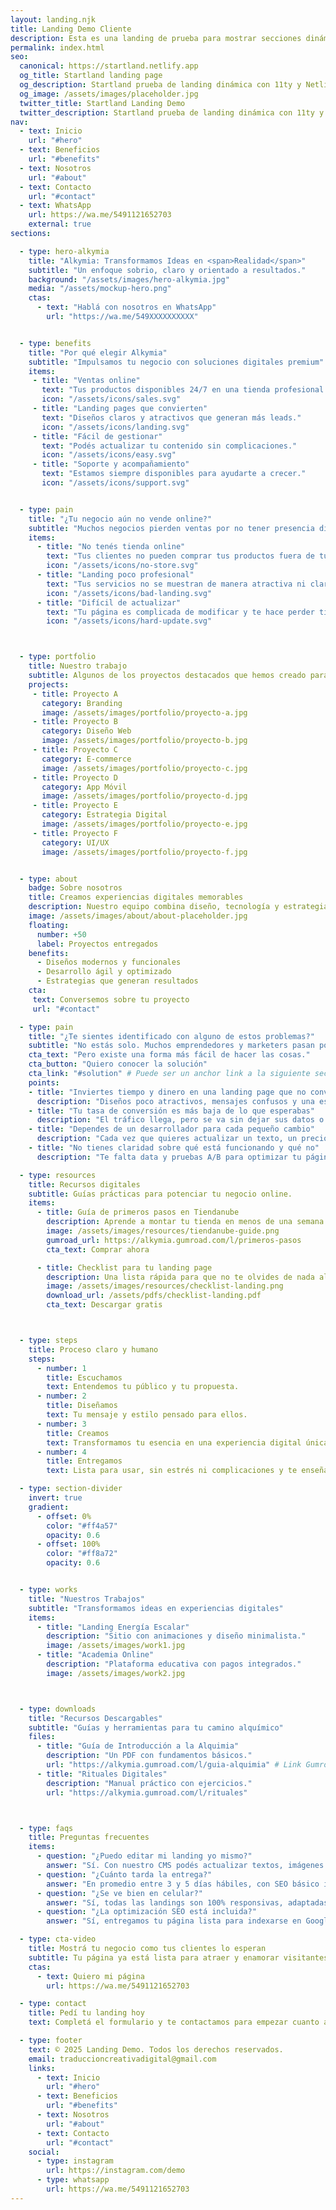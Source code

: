 ```yaml
---
layout: landing.njk
title: Landing Demo Cliente
description: Esta es una landing de prueba para mostrar secciones dinámicas.
permalink: index.html
seo:
  canonical: https://startland.netlify.app
  og_title: Startland landing page
  og_description: Startland prueba de landing dinámica con 11ty y Netlify CMS
  og_image: /assets/images/placeholder.jpg
  twitter_title: Startland Landing Demo 
  twitter_description: Startland prueba de landing dinámica con 11ty y Netlify CMS
nav:
  - text: Inicio
    url: "#hero"
  - text: Beneficios
    url: "#benefits"
  - text: Nosotros
    url: "#about"
  - text: Contacto
    url: "#contact"
  - text: WhatsApp
    url: https://wa.me/5491121652703
    external: true
sections:

  - type: hero-alkymia
    title: "Alkymia: Transformamos Ideas en <span>Realidad</span>"
    subtitle: "Un enfoque sobrio, claro y orientado a resultados."
    background: "/assets/images/hero-alkymia.jpg"
    media: "/assets/mockup-hero.png"
    ctas:
      - text: "Hablá con nosotros en WhatsApp"
        url: "https://wa.me/549XXXXXXXXXX"


  - type: benefits
    title: "Por qué elegir Alkymia"
    subtitle: "Impulsamos tu negocio con soluciones digitales premium"
    items:
     - title: "Ventas online"
       text: "Tus productos disponibles 24/7 en una tienda profesional."
       icon: "/assets/icons/sales.svg"
     - title: "Landing pages que convierten"
       text: "Diseños claros y atractivos que generan más leads."
       icon: "/assets/icons/landing.svg"
     - title: "Fácil de gestionar"
       text: "Podés actualizar tu contenido sin complicaciones."
       icon: "/assets/icons/easy.svg"
     - title: "Soporte y acompañamiento"
       text: "Estamos siempre disponibles para ayudarte a crecer."
       icon: "/assets/icons/support.svg"


  - type: pain
    title: "¿Tu negocio aún no vende online?"
    subtitle: "Muchos negocios pierden ventas por no tener presencia digital profesional"
    items:
      - title: "No tenés tienda online"
        text: "Tus clientes no pueden comprar tus productos fuera de tu local."
        icon: "/assets/icons/no-store.svg"
      - title: "Landing poco profesional"
        text: "Tus servicios no se muestran de manera atractiva ni clara."
        icon: "/assets/icons/bad-landing.svg"
      - title: "Difícil de actualizar"
        text: "Tu página es complicada de modificar y te hace perder tiempo."
        icon: "/assets/icons/hard-update.svg"



  - type: portfolio
    title: Nuestro trabajo
    subtitle: Algunos de los proyectos destacados que hemos creado para nuestros clientes.
    projects:
     - title: Proyecto A
       category: Branding
       image: /assets/images/portfolio/proyecto-a.jpg
     - title: Proyecto B
       category: Diseño Web
       image: /assets/images/portfolio/proyecto-b.jpg
     - title: Proyecto C
       category: E-commerce
       image: /assets/images/portfolio/proyecto-c.jpg
     - title: Proyecto D
       category: App Móvil
       image: /assets/images/portfolio/proyecto-d.jpg
     - title: Proyecto E
       category: Estrategia Digital
       image: /assets/images/portfolio/proyecto-e.jpg
     - title: Proyecto F
       category: UI/UX
       image: /assets/images/portfolio/proyecto-f.jpg


  - type: about
    badge: Sobre nosotros
    title: Creamos experiencias digitales memorables
    description: Nuestro equipo combina diseño, tecnología y estrategia para dar vida a proyectos digitales que impactan. Creemos en el poder de las ideas y en la ejecución impecable.
    image: /assets/images/about/about-placeholder.jpg
    floating:
      number: +50
      label: Proyectos entregados
    benefits:
      - Diseños modernos y funcionales
      - Desarrollo ágil y optimizado
      - Estrategias que generan resultados
    cta:
     text: Conversemos sobre tu proyecto
     url: "#contact"

  - type: pain
    title: "¿Te sientes identificado con alguno de estos problemas?"
    subtitle: "No estás solo. Muchos emprendedores y marketers pasan por esto antes de encontrar una solución definitiva."
    cta_text: "Pero existe una forma más fácil de hacer las cosas."
    cta_button: "Quiero conocer la solución"
    cta_link: "#solution" # Puede ser un anchor link a la siguiente sección o un link directo
    points:
    - title: "Inviertes tiempo y dinero en una landing page que no convierte"
      description: "Diseños poco atractivos, mensajes confusos y una estructura que no guía al usuario hacia la acción."
    - title: "Tu tasa de conversión es más baja de lo que esperabas"
      description: "El tráfico llega, pero se va sin dejar sus datos o comprar tu producto. Es como llenar un balde con un agujero."
    - title: "Dependes de un desarrollador para cada pequeño cambio"
      description: "Cada vez que quieres actualizar un texto, un precio o una imagen, tienes que pedir favores, pagar caro y esperar días."
    - title: "No tienes claridad sobre qué está funcionando y qué no"
      description: "Te falta data y pruebas A/B para optimizar tu página y mejorar tus resultados de forma consistente."

  - type: resources
    title: Recursos digitales
    subtitle: Guías prácticas para potenciar tu negocio online.
    items:
      - title: Guía de primeros pasos en Tiendanube
        description: Aprende a montar tu tienda en menos de una semana.
        image: /assets/images/resources/tiendanube-guide.png
        gumroad_url: https://alkymia.gumroad.com/l/primeros-pasos
        cta_text: Comprar ahora

      - title: Checklist para tu landing page
        description: Una lista rápida para que no te olvides de nada al lanzar.
        image: /assets/images/resources/checklist-landing.png
        download_url: /assets/pdfs/checklist-landing.pdf
        cta_text: Descargar gratis



  - type: steps
    title: Proceso claro y humano
    steps:
      - number: 1
        title: Escuchamos
        text: Entendemos tu público y tu propuesta.
      - number: 2
        title: Diseñamos
        text: Tu mensaje y estilo pensado para ellos.
      - number: 3
        title: Creamos
        text: Transformamos tu esencia en una experiencia digital única que habla por sí sola.
      - number: 4
        title: Entregamos
        text: Lista para usar, sin estrés ni complicaciones y te enseñamos a gestionarla fácilmente.

  - type: section-divider
    invert: true
    gradient:
      - offset: 0%
        color: "#ff4a57"
        opacity: 0.6
      - offset: 100%
        color: "#ff8a72"
        opacity: 0.6


  - type: works
    title: "Nuestros Trabajos"
    subtitle: "Transformamos ideas en experiencias digitales"
    items:
      - title: "Landing Energía Escalar"
        description: "Sitio con animaciones y diseño minimalista."
        image: /assets/images/work1.jpg
      - title: "Academia Online"
        description: "Plataforma educativa con pagos integrados."
        image: /assets/images/work2.jpg



  - type: downloads
    title: "Recursos Descargables"
    subtitle: "Guías y herramientas para tu camino alquímico"
    files:
      - title: "Guía de Introducción a la Alquimia"
        description: "Un PDF con fundamentos básicos."
        url: "https://alkymia.gumroad.com/l/guia-alquimia" # Link Gumroad
      - title: "Rituales Digitales"
        description: "Manual práctico con ejercicios."
        url: "https://alkymia.gumroad.com/l/rituales"



  - type: faqs
    title: Preguntas frecuentes
    items:
      - question: "¿Puedo editar mi landing yo mismo?"
        answer: "Sí. Con nuestro CMS podés actualizar textos, imágenes y secciones sin conocimientos técnicos."
      - question: "¿Cuánto tarda la entrega?"
        answer: "En promedio entre 3 y 5 días hábiles, con SEO básico incluido. Si necesitás urgencia, podemos agilizar el proceso."
      - question: "¿Se ve bien en celular?"
        answer: "Sí, todas las landings son 100% responsivas, adaptadas a cualquier dispositivo."
      - question: "¿La optimización SEO está incluida?"
        answer: "Sí, entregamos tu página lista para indexarse en Google y con métricas conectadas a Search Console."

  - type: cta-video
    title: Mostrá tu negocio como tus clientes lo esperan
    subtitle: Tu página ya está lista para atraer y enamorar visitantes.
    ctas:
      - text: Quiero mi página
        url: https://wa.me/5491121652703

  - type: contact
    title: Pedí tu landing hoy
    text: Completá el formulario y te contactamos para empezar cuanto antes.

  - type: footer
    text: © 2025 Landing Demo. Todos los derechos reservados.
    email: traduccioncreativadigital@gmail.com
    links:
      - text: Inicio
        url: "#hero"
      - text: Beneficios
        url: "#benefits"
      - text: Nosotros
        url: "#about"
      - text: Contacto
        url: "#contact"
    social:
      - type: instagram
        url: https://instagram.com/demo
      - type: whatsapp
        url: https://wa.me/5491121652703
---
```

